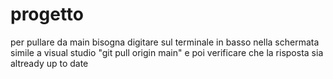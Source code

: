 # progetto
per pullare da main bisogna digitare sul terminale in basso nella schermata simile a visual studio "git pull origin main" e poi verificare che la risposta sia altready up to date
